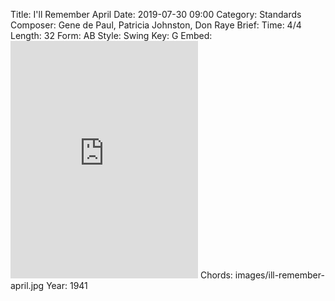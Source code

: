 Title: I'll Remember April
Date: 2019-07-30 09:00
Category: Standards
Composer: Gene de Paul, Patricia Johnston, Don Raye
Brief:
Time: 4/4
Length: 32
Form: AB
Style: Swing
Key: G
Embed: <iframe src="https://open.spotify.com/embed/playlist/4eplnUWSaSoeK6KqchQX0F" width="300" height="380" frameborder="0" allowtransparency="true" allow="encrypted-media"></iframe>
Chords: images/ill-remember-april.jpg
Year: 1941
